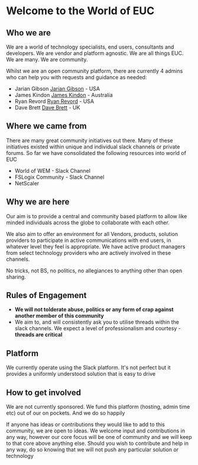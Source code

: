 # **Welcome to the World of EUC**
## Who we are
We are a world of technology specialists, end users, consultants and developers. 
We are vendor and platform agnostic.
We are all things EUC.
We are many. 
We are community.

Whilst we are an open community platform, there are currently 4 admins who can help you with requests and guidance as needed:
- Jarian Gibson [Jarian Gibson] - USA
- James Kindon [James Kindon] - Australia
- Ryan Revord [Ryan Revord] - USA
- Dave Brett [Dave Brett] - UK

## Where we came from
There are many great community initiatives out there. Many of these initiatives existed within unique and individual slack channels or private forums. So far we have consolidated the following resources into world of EUC
- World of WEM - Slack Channel
- FSLogix Community - Slack Channel
- NetScaler

## Why we are here
Our aim is to provide a central and community based platform to allow like minded individuals across the globe to collaborate with each other.

We also aim to offer an environment for all Vendors, products, solution providers to participate in active communications with end users, in whatever level they feel is appropriate. We have active product managers from select technology providers who are actively involved in these channels.

No tricks, not BS, no politics, no allegiances to anything other than open sharing.
## Rules of Engagement
- **We will not tolderate abuse, politics or any form of crap against another member of this community**
- We aim to, and will consistently ask you to utilise threads within the slack channels. We expect a level of professionalism and courtesy - **threads are critical**

## Platform
We currently operate using the Slack platform. It's not perfect but it provides a uniformly understood solution that is easy to drive

## How to get involved
We are not currently sponsored. We fund this platform (hosting, admin time etc) out of our on pockets. And we do so happily

If anyone has ideas or contributions they would like to add to this community, we are open to ideas. We welcome input and contributions in any way, however our core focus will be one of community and we will keep to that core above anything else. Should you wish to contribute and help in any way, do so knowing that we will not push any particular solution or technology

[James Kindon]: <https://jkindon.com>
[Jarian Gibson]: <>
[Dave Brett]: <https://bretty.me.uk>
[Ryan Revord]: <>